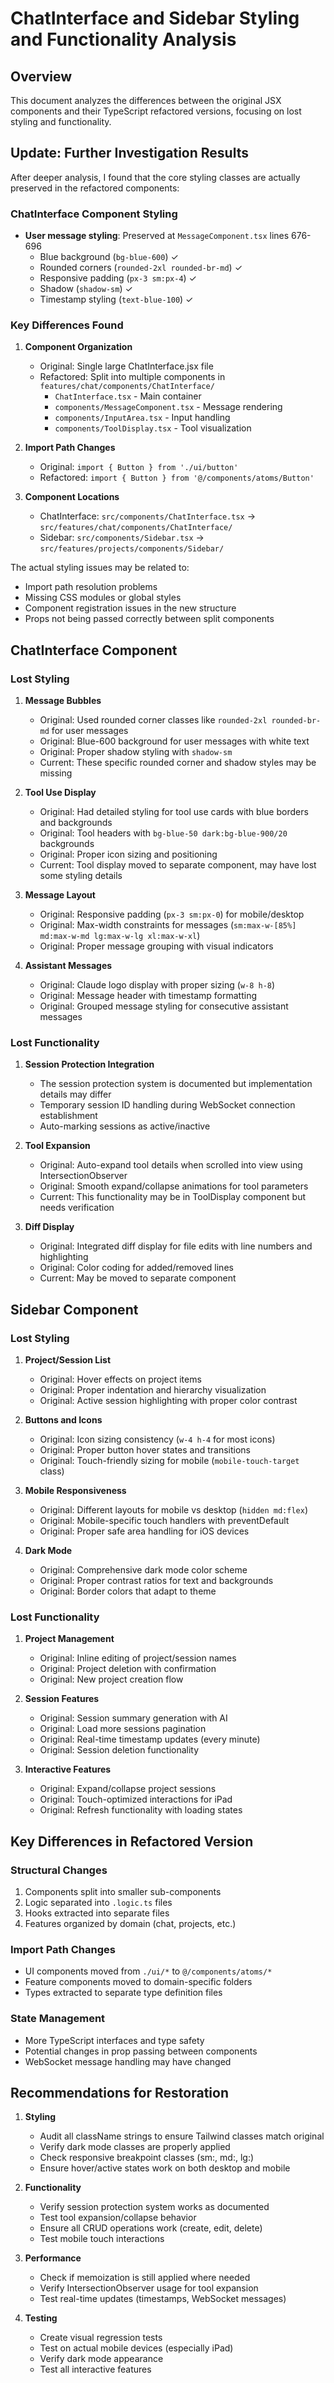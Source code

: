 # ChatInterface and Sidebar Styling and Functionality Analysis

## Overview
This document analyzes the differences between the original JSX components and their TypeScript refactored versions, focusing on lost styling and functionality.

## Update: Further Investigation Results

After deeper analysis, I found that the core styling classes are actually preserved in the refactored components:

### ChatInterface Component Styling
- **User message styling**: Preserved at `MessageComponent.tsx` lines 676-696
  - Blue background (`bg-blue-600`) ✓
  - Rounded corners (`rounded-2xl rounded-br-md`) ✓
  - Responsive padding (`px-3 sm:px-4`) ✓
  - Shadow (`shadow-sm`) ✓
  - Timestamp styling (`text-blue-100`) ✓

### Key Differences Found

1. **Component Organization**
   - Original: Single large ChatInterface.jsx file
   - Refactored: Split into multiple components in `features/chat/components/ChatInterface/`
     - `ChatInterface.tsx` - Main container
     - `components/MessageComponent.tsx` - Message rendering
     - `components/InputArea.tsx` - Input handling
     - `components/ToolDisplay.tsx` - Tool visualization

2. **Import Path Changes**
   - Original: `import { Button } from './ui/button'`
   - Refactored: `import { Button } from '@/components/atoms/Button'`
   
3. **Component Locations**
   - ChatInterface: `src/components/ChatInterface.tsx` → `src/features/chat/components/ChatInterface/`
   - Sidebar: `src/components/Sidebar.tsx` → `src/features/projects/components/Sidebar/`

The actual styling issues may be related to:
- Import path resolution problems
- Missing CSS modules or global styles
- Component registration issues in the new structure
- Props not being passed correctly between split components

## ChatInterface Component

### Lost Styling

1. **Message Bubbles**
   - Original: Used rounded corner classes like `rounded-2xl rounded-br-md` for user messages
   - Original: Blue-600 background for user messages with white text
   - Original: Proper shadow styling with `shadow-sm`
   - Current: These specific rounded corner and shadow styles may be missing

2. **Tool Use Display**
   - Original: Had detailed styling for tool use cards with blue borders and backgrounds
   - Original: Tool headers with `bg-blue-50 dark:bg-blue-900/20` backgrounds
   - Original: Proper icon sizing and positioning
   - Current: Tool display moved to separate component, may have lost some styling details

3. **Message Layout**
   - Original: Responsive padding (`px-3 sm:px-0`) for mobile/desktop
   - Original: Max-width constraints for messages (`sm:max-w-[85%] md:max-w-md lg:max-w-lg xl:max-w-xl`)
   - Original: Proper message grouping with visual indicators

4. **Assistant Messages**
   - Original: Claude logo display with proper sizing (`w-8 h-8`)
   - Original: Message header with timestamp formatting
   - Original: Grouped message styling for consecutive assistant messages

### Lost Functionality

1. **Session Protection Integration**
   - The session protection system is documented but implementation details may differ
   - Temporary session ID handling during WebSocket connection establishment
   - Auto-marking sessions as active/inactive

2. **Tool Expansion**
   - Original: Auto-expand tool details when scrolled into view using IntersectionObserver
   - Original: Smooth expand/collapse animations for tool parameters
   - Current: This functionality may be in ToolDisplay component but needs verification

3. **Diff Display**
   - Original: Integrated diff display for file edits with line numbers and highlighting
   - Original: Color coding for added/removed lines
   - Current: May be moved to separate component

## Sidebar Component

### Lost Styling

1. **Project/Session List**
   - Original: Hover effects on project items
   - Original: Proper indentation and hierarchy visualization
   - Original: Active session highlighting with proper color contrast

2. **Buttons and Icons**
   - Original: Icon sizing consistency (`w-4 h-4` for most icons)
   - Original: Proper button hover states and transitions
   - Original: Touch-friendly sizing for mobile (`mobile-touch-target` class)

3. **Mobile Responsiveness**
   - Original: Different layouts for mobile vs desktop (`hidden md:flex`)
   - Original: Mobile-specific touch handlers with preventDefault
   - Original: Proper safe area handling for iOS devices

4. **Dark Mode**
   - Original: Comprehensive dark mode color scheme
   - Original: Proper contrast ratios for text and backgrounds
   - Original: Border colors that adapt to theme

### Lost Functionality

1. **Project Management**
   - Original: Inline editing of project/session names
   - Original: Project deletion with confirmation
   - Original: New project creation flow

2. **Session Features**
   - Original: Session summary generation with AI
   - Original: Load more sessions pagination
   - Original: Real-time timestamp updates (every minute)
   - Original: Session deletion functionality

3. **Interactive Features**
   - Original: Expand/collapse project sessions
   - Original: Touch-optimized interactions for iPad
   - Original: Refresh functionality with loading states

## Key Differences in Refactored Version

### Structural Changes
1. Components split into smaller sub-components
2. Logic separated into `.logic.ts` files
3. Hooks extracted into separate files
4. Features organized by domain (chat, projects, etc.)

### Import Path Changes
- UI components moved from `./ui/*` to `@/components/atoms/*`
- Feature components moved to domain-specific folders
- Types extracted to separate type definition files

### State Management
- More TypeScript interfaces and type safety
- Potential changes in prop passing between components
- WebSocket message handling may have changed

## Recommendations for Restoration

1. **Styling**
   - Audit all className strings to ensure Tailwind classes match original
   - Verify dark mode classes are properly applied
   - Check responsive breakpoint classes (sm:, md:, lg:)
   - Ensure hover/active states work on both desktop and mobile

2. **Functionality**
   - Verify session protection system works as documented
   - Test tool expansion/collapse behavior
   - Ensure all CRUD operations work (create, edit, delete)
   - Test mobile touch interactions

3. **Performance**
   - Check if memoization is still applied where needed
   - Verify IntersectionObserver usage for tool expansion
   - Test real-time updates (timestamps, WebSocket messages)

4. **Testing**
   - Create visual regression tests
   - Test on actual mobile devices (especially iPad)
   - Verify dark mode appearance
   - Test all interactive features